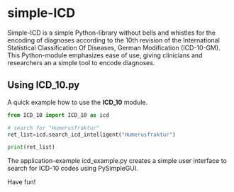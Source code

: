 # simple-ICD

Simple-ICD is a simple Python-library without bells and whistles for the encoding of diagnoses according to the 10th revision of the International Statistical Classification Of Diseases, German Modification (ICD-10-GM).
This Python-module emphasizes ease of use, giving clinicians and researchers an a simple tool to encode diagnoses.

## Using ICD_10.py

A quick example how to use the __ICD_10__ module.


```python
from ICD_10 import ICD_10 as icd

# search for "Humerusfraktur"
ret_list=icd.search_icd_intelligent("Humerusfraktur") 

print(ret_list)
```


The application-example icd_example.py creates a simple user interface to search for ICD-10 codes using PySimpleGUI.


Have fun!

